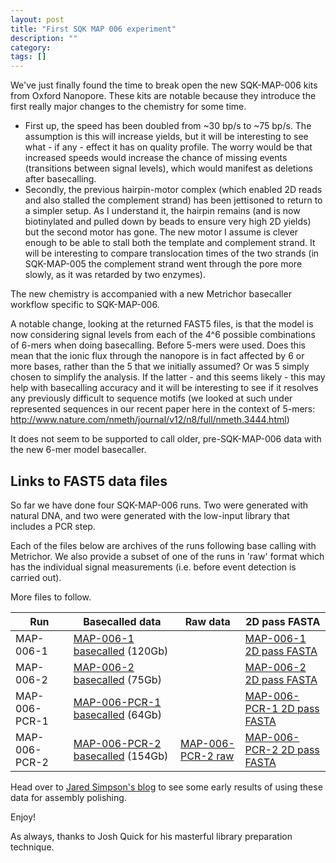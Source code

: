 ```yaml
---
layout: post
title: "First SQK MAP 006 experiment"
description: ""
category: 
tags: []
---
```


We've just finally found the time to break open the new SQK-MAP-006
kits from Oxford Nanopore. These kits are notable because they
introduce the first really major changes to the chemistry for some time.

   * First up, the speed has been doubled from ~30 bp/s to ~75 bp/s. 
     The assumption is this will increase yields, but it will be
     interesting to see what - if any - effect it has on quality profile.
     The worry would be that increased speeds would increase the chance
     of missing events (transitions between signal levels),
     which would manifest as deletions after basecalling.
   * Secondly, the previous hairpin-motor complex (which enabled 2D
     reads and also stalled the complement strand) has been jettisoned
     to return to a simpler setup. As I understand it, the hairpin
     remains (and is now biotinylated and pulled down by beads to
     ensure very high 2D yields) but the second motor has gone. The
     new motor I assume is clever enough to be able to stall both
     the template and complement strand. It will be interesting to 
     compare translocation times of the two strands (in SQK-MAP-005
     the complement strand went through the pore more slowly,
     as it was retarded by two enzymes).

The new chemistry is accompanied with a new Metrichor basecaller
workflow specific to SQK-MAP-006. 

A notable change, looking at the returned FAST5 files, is that the
model is now considering signal levels from each of the 4^6 possible
combinations of 6-mers when doing basecalling. Before 5-mers were
used. Does this mean that the ionic flux through the nanopore is
in fact affected by 6 or more bases, rather than the 5 that we
initially assumed? Or was 5 simply chosen to simplify the analysis.
If the latter - and this seems likely - this may help with
basecalling accuracy and it will be interesting to see if it
resolves any previously difficult to sequence motifs (we looked at
such under represented sequences in our recent paper here in
the context of 5-mers:
<http://www.nature.com/nmeth/journal/v12/n8/full/nmeth.3444.html>)

It does not seem to be supported to call older, pre-SQK-MAP-006
data with the new 6-mer model basecaller.

## Links to FAST5 data files

So far we have done four SQK-MAP-006 runs. Two were generated with natural
DNA, and two were generated with the low-input library that includes 
a PCR step.

Each of the files below are archives of the runs following base calling
with Metrichor. We also provide a subset of one of the runs in 'raw'
format which has the individual signal measurements (i.e. before event
detection is carried out).

More files to follow.

Run                | Basecalled data |  Raw data  | 2D pass FASTA
-------------------|-----------------|------------|----------------
MAP-006-1 |  [MAP-006-1 basecalled](http://nanopore.s3.climb.ac.uk/MAP006-1.basecalled.tar)  (120Gb)  | | [MAP-006-1 2D pass FASTA](http://nanopore.s3.climb.ac.uk/MAP006-1_2D_pass.fasta)
MAP-006-2  |  [MAP-006-2 basecalled](http://nanopore.s3.climb.ac.uk/MAP006-2.basecalled.tar) (75Gb) | | [MAP-006-2 2D pass FASTA](http://nanopore.s3.climb.ac.uk/MAP006-2_2D_pass.fasta)
MAP-006-PCR-1  |  [MAP-006-PCR-1 basecalled](http://nanopore.s3.climb.ac.uk/MAP006-PCR-1_basecalled.tar) (64Gb) | | [MAP-006-PCR-1 2D pass FASTA](http://nanopore.s3.climb.ac.uk/MAP006-PCR-1_2D_pass.fasta)
MAP-006-PCR-2 | [MAP-006-PCR-2 basecalled](http://nanopore.s3.climb.ac.uk/MAP006-PCR-2_basecalled.tar) (154Gb) | [MAP-006-PCR-2 raw](http://nanopore.s3.climb.ac.uk/MAP006-PCR-2_raw.tar) | [MAP-006-PCR-2 2D pass FASTA](http://nanopore.s3.climb.ac.uk/MAP006-PCR-2_2D_pass.fasta)

Head over to <a href="http://simpsonlab.github.io/2015/10/07/nanopolish-v0.4.0/">Jared Simpson's blog</a> to see some early results of using these data for assembly polishing.


Enjoy!

As always, thanks to Josh Quick for his masterful library preparation
technique.






